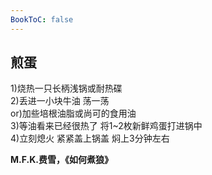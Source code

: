 ```yaml
---
BookToC: false
---
```


## 煎蛋

1)烧热一只长柄浅锅或耐热碟  
2)丢进一小块牛油 荡一荡  
or)加些培根油脂或尚可的食用油  
3)等油看来已经很热了 将1~2枚新鲜鸡蛋打进锅中  
4)立刻熄火 紧紧盖上锅盖 焖上3分钟左右

**M.F.K.费雪，《如何煮狼》**